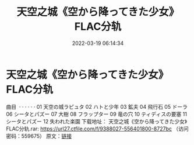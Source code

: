 ﻿---
title: 天空之城《空から降ってきた少女》FLAC分轨
date: 2022-03-19 06:14:34
categories: 外语音乐
tags: 外语音乐
---
# 天空之城《空から降ってきた少女》FLAC分轨

曲目  · · · · · ·
01 天空の城ラピュタ
02 ハトと少年
03 鉱夫
04 飛行石
05 ドーラ
06 シータとパズー
07 大樹
08 フラップター
09 竜の穴
10 ティディスの要塞
11 シータとパズー
12 失われた楽園
下载地址：
天空之城《空から降ってきた少女》FLAC分轨.rar: https://url27.ctfile.com/f/9388027-556401800-8727bc
（访问密码：559675）
原文：[链接](https://blog.sina.com.cn/s/blog_1647c7e7601030w9j.html)
